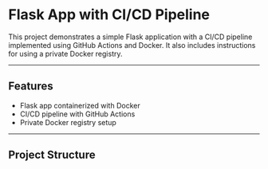 # Flask App with CI/CD Pipeline

This project demonstrates a simple Flask application with a CI/CD pipeline implemented using GitHub Actions and Docker. It also includes instructions for using a private Docker registry.

---

## Features
- Flask app containerized with Docker
- CI/CD pipeline with GitHub Actions
- Private Docker registry setup

---

## Project Structure

